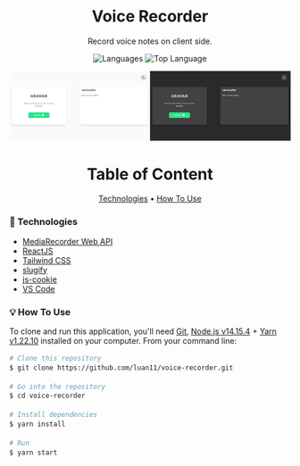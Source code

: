 <h1 align="center">
	Voice Recorder
</h1>

<p align="center">
	Record voice notes on client side.
</p>

<p align="center">
 	<img src="https://img.shields.io/github/languages/count/luan11/voice-recorder?style=flat-square" alt="Languages">
	<img src="https://img.shields.io/github/languages/top/luan11/voice-recorder?style=flat-square" alt="Top Language">
</p>

<p align="center">
	<img alt="Demo" src="docs/screenshot.jpg">
</p>

<h1 align="center">
	Table of Content
</h1>

<p align="center">
 <a href="#-technologies">Technologies</a> •
 <a href="#-how-to-use">How To Use</a>
</p>

### 🤖 Technologies

- [MediaRecorder Web API](https://developer.mozilla.org/en-US/docs/Web/API/MediaRecorder)
- [ReactJS](https://reactjs.org/)
- [Tailwind CSS](https://tailwindcss.com/)
- [slugify](https://www.npmjs.com/package/slugify)
- [js-cookie](https://www.npmjs.com/package/js-cookie)
- [VS Code](https://code.visualstudio.com/)

### 💡 How To Use

To clone and run this application, you'll need [Git](https://git-scm.com/), [Node.js v14.15.4](https://nodejs.org/en/) + [Yarn v1.22.10](https://yarnpkg.com/) installed on your computer. From your command line:

```bash
# Clone this repository
$ git clone https://github.com/luan11/voice-recorder.git

# Go into the repository
$ cd voice-recorder

# Install dependencies
$ yarn install

# Run
$ yarn start
```
